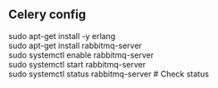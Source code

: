 ## Celery config

sudo apt-get install -y erlang  
sudo apt-get install rabbitmq-server  
sudo systemctl enable rabbitmq-server  
sudo systemctl start rabbitmq-server  
sudo systemctl status rabbitmq-server # Check status  
